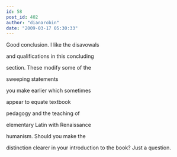 ```yaml
---
id: 58
post_id: 402
author: "dianarobin"
date: "2009-03-17 05:30:33"
---
```

Good conclusion. I like the disavowals





and qualifications in this concluding

section. These modify some of the 

sweeping statements

you make earlier which sometimes

appear to equate textbook

pedagogy and the teaching of

elementary Latin with Renaissance 

humanism. Should you make the

distinction clearer in your introduction to the book? Just a question.
